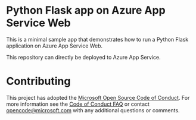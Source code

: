 # Python Flask app on Azure App Service Web

This is a minimal sample app that demonstrates how to run a Python Flask application on Azure App Service Web.

This repository can directly be deployed to Azure App Service.


# Contributing

This project has adopted the [Microsoft Open Source Code of Conduct](https://opensource.microsoft.com/codeofconduct/). For more information see the [Code of Conduct FAQ](https://opensource.microsoft.com/codeofconduct/faq/) or contact [opencode@microsoft.com](mailto:opencode@microsoft.com) with any additional questions or comments.
